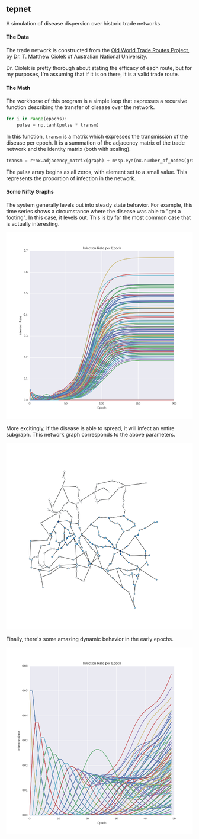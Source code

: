 ## tepnet

A simulation of disease dispersion over historic trade networks.

#### The Data

The trade network is constructed from the [Old World Trade Routes Project](http://www.ciolek.com/owtrad.html), 
by Dr. T. Matthew Ciolek of Australian National University. 

Dr. Ciolek is pretty thorough about stating the efficacy of each route, but for my purposes, I'm assuming that
if it is on there, it is a valid trade route. 

#### The Math

The workhorse of this program is a simple loop that expresses a recursive function describing the transfer of
disease over the network.

```python
for i in range(epochs):
    pulse = np.tanh(pulse * transm)
```

In this function, `transm` is a matrix which expresses the transmission of the disease per epoch. It is a
summation of the adjacency matrix of the trade network and the identity matrix (both with scaling).

```python
transm = r*nx.adjacency_matrix(graph) + m*sp.eye(nx.number_of_nodes(graph))
```

The `pulse` array begins as all zeros, with element set to a small value. This represents the proportion of
infection in the network.

#### Some Nifty Graphs

The system generally levels out into steady state behavior. For example, this time series shows a circumstance 
where the disease was able to "get a footing". In this case, it levels out. This is by far the most common case
that is actually interesting.

![time series](https://github.com/arbenton/tepnet/blob/master/time_series.png)

More excitingly, if the disease is able to spread, it will infect an entire subgraph. This network graph
corresponds to the above parameters.

![network graph](https://github.com/arbenton/tepnet/blob/master/network.png)

Finally, there's some amazing dynamic behavior in the early epochs.

![dynamic](https://github.com/arbenton/tepnet/blob/master/zoom.png)

